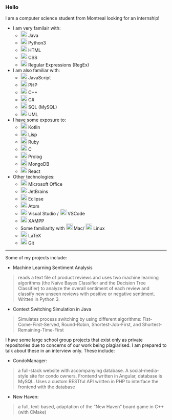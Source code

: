 ### Hello

I am a computer science student from Montreal looking for an internship!

- I am very familair with:
    - <img alt="java" width="20px" src="https://img.icons8.com/color/48/000000/java-coffee-cup-logo--v1.png"/> Java
    - <img alt="python" width="20px" src="https://img.icons8.com/color/48/000000/python--v1.png"/> Python3
    - <img alt="html" width="20px" src="https://img.icons8.com/color/48/000000/html-5--v1.png"/> HTML
    - <img alt="css" width="20px" src="https://img.icons8.com/color/48/000000/css3.png"/> CSS
    - <img alt="regex" width="20px" src="https://img.icons8.com/offices/30/000000/regex.png"/> Regular Expressions (RegEx)
- I am also familiar with:
    - <img alt="js" width="20px" src="https://img.icons8.com/color/48/000000/javascript--v1.png"/> JavaScript
    - <img alt="php" width="20px" src="https://img.icons8.com/officel/16/000000/php-logo.png"/> PHP
    - <img alt="c++" width="20px" src="https://img.icons8.com/color/48/000000/c-plus-plus-logo.png"/> C++
    - <img alt="c#" width="20px" src="https://img.icons8.com/color/48/000000/c-sharp-logo.png"/> C#
    - <img alt="mysql" width="20px" src="https://img.icons8.com/fluency/48/000000/mysql-logo.png"/> SQL (MySQL)
    - <img alt="uml" width="20px" src="https://img.icons8.com/ios/50/000000/flow-chart.png"/> UML
- I have some exposure to:
    - <img alt="kotlin" width="20px" src="https://img.icons8.com/color/48/000000/kotlin.png"/> Kotlin
    - <img alt="lisp" width="20px" src="https://img.icons8.com/color/48/000000/lisp.png"/> Lisp
    - <img alt="ruby" width="20px" src="https://img.icons8.com/color/48/000000/ruby-programming-language.png"/> Ruby
    - <img alt="c" width="20px" src="https://img.icons8.com/color/48/000000/c-programming.png"/> C
    - <img alt="js" width="20px" src="https://cdn.iconscout.com/icon/free/png-256/prolog-458170.png"/> Prolog
    - <img alt="mongo" width="20px" src="https://img.icons8.com/color/48/000000/mongodb.png"/> MongoDB
    - <img alt="react" width="20px" src="https://img.icons8.com/office/16/000000/react.png"/> React
- Other technologies:
    - <img alt="ms" width="20px" src="https://img.icons8.com/color/48/000000/microsoft.png"/> Microsoft Office
    - <img alt="intellij" width="20px" src="https://img.icons8.com/color/48/000000/intellij-idea.png"/> JetBrains
    - <img alt="eclipse" width="20px" src="https://img.icons8.com/officel/16/000000/java-eclipse.png"/> Eclipse
    - <img alt="atom" width="20px" src="https://img.icons8.com/ios/50/000000/atom-editor.png"/> Atom
    - <img alt="vs" width="20px" src="https://img.icons8.com/color/48/000000/visual-studio-2019.png"/> Visual Studio / <img alt="vscode" width="20px" src="https://img.icons8.com/color/48/000000/visual-studio-code-2019.png"/> VSCode
    - <img alt="uml" width="20px" src="https://cdn2.iconfinder.com/data/icons/pack1-baco-flurry-icons-style/512/XAMPP.png"/> XAMPP
    - Some familiarity with  <img alt="mac" width="20px" src="https://img.icons8.com/ios-glyphs/30/000000/mac-client.png"/> Mac/ <img alt="mac" width="20px" src="https://img.icons8.com/color/48/000000/linux--v1.png"/> Linux
    - <img alt="latex" width="20px" src="https://img.icons8.com/color/48/000000/latex.png"/> LaTeX
    - <img alt="git" width="20px" src="https://img.icons8.com/color/50/000000/git.png"/> Git

---

Some of my projects include:

- Machine Learning Sentiment Analysis
> reads a text file of product reviews and uses two machine learning
algorithms (the Naïve Bayes
Classifier and the Decision
Tree Classifier) to analyze
the overall sentiment of each review and classify new unseen reviews with positive or negative sentiment.
Written in Python 3.

- Context Switching  Simulation in Java
> Simulates process switching by using different algorithms: Fist-Come-First-Served, Round-Robin, Shortest-Job-First, and Shortest-Remaining-Time-First

I have some large school group projects that exist only as private repositories due to concerns of our work being plagiarised. I am prepared to talk about these in an interview only. These include:

- CondoManager:
> a full-stack website with accompanying database. A social-media-style site for condo
owners. Frontend written in Angular, database is MySQL. Uses a custom RESTful API written in PHP to
interface the frontend with the database

- New Haven:
> a full, text-based, adaptation of the “New Haven” board game in C++ (with CMake)

